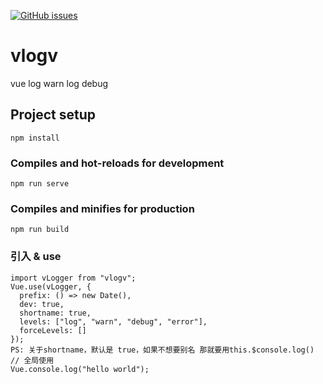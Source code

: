 [![GitHub issues](https://img.shields.io/github/issues/markbye/vlogv.git?color=green&label=vlogv&logo=logo&logoColor=red)](https://github.com/markbye/vlogv.git/issues)

# vlogv
vue log warn log debug
## Project setup
```
npm install
```

### Compiles and hot-reloads for development
```
npm run serve
```

### Compiles and minifies for production
```
npm run build
```

### 引入 & use
```
import vLogger from "vlogv";
Vue.use(vLogger, {
  prefix: () => new Date(),
  dev: true,
  shortname: true,
  levels: ["log", "warn", "debug", "error"],
  forceLevels: []
});
PS: 关于shortname，默认是 true，如果不想要别名 那就要用this.$console.log()
// 全局使用
Vue.console.log("hello world");
```
